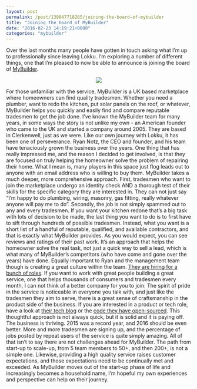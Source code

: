```yaml
---
layout: post
permalink: /post/139847718265/joining-the-board-of-mybuilder
title: "Joining the board of MyBuilder"
date: "2016-02-23 14:19:21+0000"
categories: "mybuilder"
---
```

Over the last months many people have gotten in touch asking what I’m up to professionally since leaving Lokku. I’m exploring a number of different things, one that I’m pleased to now be able to announce is joining the board of <a href="https://www.mybuilder.com/">MyBuilder</a>. 

<center><figure data-orig-width="1135" data-orig-height="733" class="tmblr-full"><center><img data-orig-width="1135" data-orig-height="733" src="http://66.media.tumblr.com/81724192c65f4c84c4ace9551fa2c9d9/tumblr_inline_o304zv4FcS1ravz8f_540.png"/></center></figure></center><p/>
For those unfamiliar with the service, MyBuilder is a UK based marketplace where homeowners can find quality tradesmen. Whether you need a plumber, want to redo the kitchen, put solar panels on the roof, or whatever, MyBuilder helps you quickly and easily find and compare reputable tradesmen to get the job done. 
I’ve known the MyBuilder team for many years, in some ways the story is not unlike my own - an American founder who came to the UK and started a company around 2005. They are based in Clerkenwell, just as we were. 
Like our own journey with Lokku, it has been one of perseverance. Ryan Notz, the CEO and founder, and his team have tenaciously grown the business over the years. One thing that has really impressed me, and the reason I decided to get involved, is that they are focused on truly helping the homeowner solve the problem of repairing their home. What I mean is, many players in this space just flog leads out to anyone with an email address who is willing to buy them. MyBuilder takes a much deeper, more comprehensive approach. First, tradesmen who want to join the marketplace undergo an identity check AND a thorough test of their skills for the specific category they are interested in. They can not just say “I’m happy to do plumbing, wiring, masonry, gas fitting, really whatever anyone will pay me to do”. Secondly, the job is not simply spammed out to any and every tradesmen. If you want your kitchen redone that’s a big task with lots of decision to be made, the last thing you want to do is to first have to sift through hundreds of possible tradesmen. Instead, what you want is a short list of a handful of reputable, qualified, and available contractors, and that is exactly what MyBuilder provides. As you would expect, you can see reviews and ratings of their past work. It’s an approach that helps the homeowner solve the real task, not just a quick way to sell a lead, which is what many of MyBuilder’s competitors (who have come and gone over the years) have done. 
Equally important to Ryan and the management team though is creating a great culture within the team. <a href="http://careers.mybuilder.com/">They are hiring for a bunch of roles</a>. If you want to work with great people building a great service, one that helps thousands of consumers and tradesmen every month, I can not think of a better company for you to join. The spirit of pride in the service is noticeable in everyone you talk with, and just like the tradesmen they aim to serve, there is a great sense of craftsmanship in the product side of the business. If you are interested in a product or tech role, have a look at <a href="http://tech.mybuilder.com/">their tech blog</a> or the <a href="https://github.com/mybuilder/">code they have open-sourced</a>. 
This thoughtful approach is not always quick, but it is solid and it is paying off. The business is thriving. 2015 was a record year, and 2016 should be even better. More and more tradesmen are signing up, and the percentage of jobs posted by repeat users of the service is quite simply amazing. 
All of that isn’t to say there are not challenges ahead for MyBuilder. The path from start-up to scale-up, from 5 team members to 50+, and then 200+, is not a simple one. Likewise, providing a high quality service raises customer expectations, and those expectations need to be continually met and exceeded. As MyBuilder moves out of the start-up phase of life and increasingly becomes a household name, I’m hopeful my own experiences and perspective can help on their journey. 
